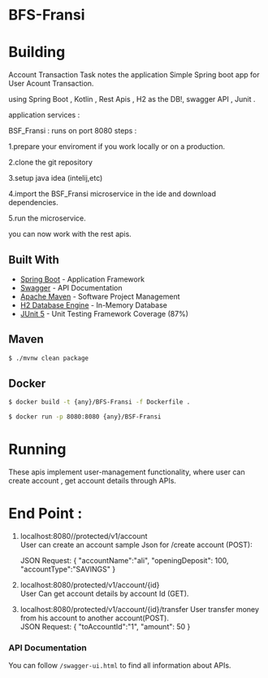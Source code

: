 # BFS-Fransi
# Building
Account Transaction Task notes the application Simple Spring boot app for User Acount Transaction.

using Spring Boot , Kotlin , Rest Apis , H2 as the DB!, swagger API , Junit .

application services :

BSF_Fransi : 
runs on port 8080 steps :

1.prepare your enviroment if you work locally or on a production.

2.clone the git repository

3.setup java idea (intelij,etc)

4.import the BSF_Fransi microservice in the ide and download dependencies.

5.run the microservice.

you can now work with the rest apis.


## Built With

* [Spring Boot](https://spring.io/projects/spring-boot) - Application Framework
* [Swagger](https://swagger.io/) - API Documentation
* [Apache Maven](https://maven.apache.org/) - Software Project Management
* [H2 Database Engine](https://www.h2database.com/html/main.html) - In-Memory Database
* [JUnit 5](https://junit.org/junit5/) - Unit Testing Framework Coverage (87%)


## Maven
```sh
$ ./mvnw clean package
```
## Docker
```sh
$ docker build -t {any}/BFS-Fransi -f Dockerfile .

$ docker run -p 8080:8080 {any}/BSF-Fransi
```

# Running
These apis implement user-management functionality, where user can create account , get account details through APIs.

# End Point :

1) localhost:8080//protected/v1/account   
   User can create an account sample Json for /create account (POST):
   
   JSON Request: { "accountName":"ali", "openingDeposit": 100, "accountType":"SAVINGS" }

2) localhost:8080/protected/v1/account/{id}   
   User Can get account details by account Id (GET).

3) localhost:8080/protected/v1/account/{id}/transfer 
   User transfer money from his account to another account(POST).  
   JSON Request:  { "toAccountId":"1", "amount": 50 }


### API Documentation
You can follow `/swagger-ui.html` to find all information about APIs.
